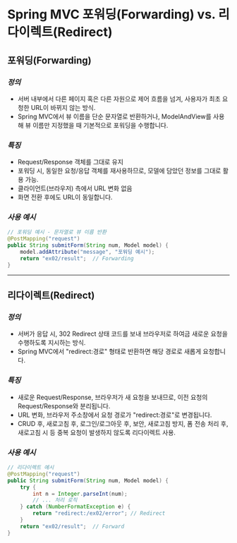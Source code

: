# Spring MVC 포워딩(Forwarding) vs. 리다이렉트(Redirect)

## 포워딩(Forwarding)

### ***정의***
- 서버 내부에서 다른 페이지 혹은 다른 자원으로 제어 흐름을 넘겨, 사용자가 최초 요청한 URL이 바뀌지 않는 방식.
- Spring MVC에서 뷰 이름을 단순 문자열로 반환하거나, ModelAndView를 사용해 뷰 이름만 지정했을 때 기본적으로 포워딩을 수행합니다.

### ***특징***
- Request/Response 객체를 그대로 유지
- 포워딩 시, 동일한 요청/응답 객체를 재사용하므로, 모델에 담았던 정보를 그대로 활용 가능.
- 클라이언트(브라우저) 측에서 URL 변화 없음
- 화면 전환 후에도 URL이 동일합니다.

### ***사용 예시***
```java
// 포워딩 예시 - 문자열로 뷰 이름 반환
@PostMapping("request")
public String submitForm(String num, Model model) {
    model.addAttribute("message", "포워딩 예시");
    return "ex02/result";  // Forwarding
}
```

---

## 리다이렉트(Redirect)

### ***정의***
- 서버가 응답 시, 302 Redirect 상태 코드를 보내 브라우저로 하여금 새로운 요청을 수행하도록 지시하는 방식.
- Spring MVC에서 "redirect:경로" 형태로 반환하면 해당 경로로 새롭게 요청합니다.

### ***특징***
- 새로운 Request/Response, 브라우저가 새 요청을 보내므로, 이전 요청의 Request/Response와 분리됩니다.
- URL 변화, 브라우저 주소창에서 요청 경로가 "redirect:경로"로 변경됩니다.
- CRUD 후, 새로고침 후, 로그인/로그아웃 후, 보안, 새로고침 방지, 폼 전송 처리 후, 새로고침 시 등 중복 요청이 발생하지 않도록 리다이렉트 사용.

### ***사용 예시***
```java
// 리다이렉트 예시
@PostMapping("request")
public String submitForm(String num, Model model) {
    try {
        int n = Integer.parseInt(num);
        // ... 처리 로직
    } catch (NumberFormatException e) {
        return "redirect:/ex02/error"; // Redirect
    }
    return "ex02/result";  // Forward
}
```
